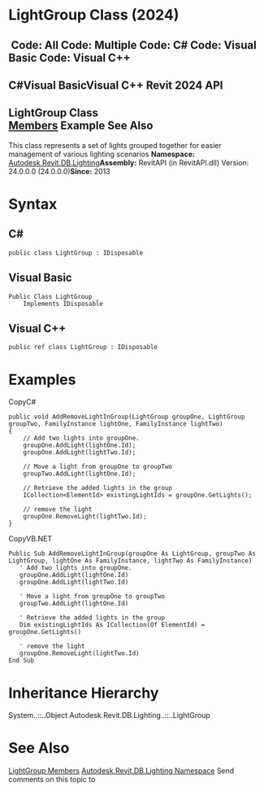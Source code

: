 # LightGroup Class (2024)

﻿
 Code: All Code: Multiple Code: C# Code: Visual Basic Code: Visual C++   
---  
C#Visual BasicVisual C++
Revit 2024 API  
---  
LightGroup Class  
[Members](fa1c21d8-fde7-8d73-de4b-82a323e62bfc.md "LightGroup Members") Example See Also  
---  
This class represents a set of lights grouped together for easier management of various lighting scenarios 
**Namespace:** [Autodesk.Revit.DB.Lighting](a6a04f07-7fd2-0a4e-12e7-01842ee6daaf.md "Autodesk.Revit.DB.Lighting Namespace")**Assembly:** RevitAPI (in RevitAPI.dll) Version: 24.0.0.0 (24.0.0.0)**Since:** 2013 
# Syntax
C#  
---  
```text
public class LightGroup : IDisposable
```
  
Visual Basic  
---  
```text
Public Class LightGroup _
	Implements IDisposable
```
  
Visual C++  
---  
```text
public ref class LightGroup : IDisposable
```
  
# Examples
CopyC#
```text
public void AddRemoveLightInGroup(LightGroup groupOne, LightGroup groupTwo, FamilyInstance lightOne, FamilyInstance lightTwo)
{
    // Add two lights into groupOne.
    groupOne.AddLight(lightOne.Id);
    groupOne.AddLight(lightTwo.Id);

    // Move a light from groupOne to groupTwo
    groupTwo.AddLight(lightOne.Id);

    // Retrieve the added lights in the group
    ICollection<ElementId> existingLightIds = groupOne.GetLights();

    // remove the light
    groupOne.RemoveLight(lightTwo.Id);
}
```

CopyVB.NET
```text
Public Sub AddRemoveLightInGroup(groupOne As LightGroup, groupTwo As LightGroup, lightOne As FamilyInstance, lightTwo As FamilyInstance)
   ' Add two lights into groupOne.
   groupOne.AddLight(lightOne.Id)
   groupOne.AddLight(lightTwo.Id)

   ' Move a light from groupOne to groupTwo
   groupTwo.AddLight(lightOne.Id)

   ' Retrieve the added lights in the group
   Dim existingLightIds As ICollection(Of ElementId) = groupOne.GetLights()

   ' remove the light
   groupOne.RemoveLight(lightTwo.Id)
End Sub
```

# Inheritance Hierarchy
System..::..Object Autodesk.Revit.DB.Lighting..::..LightGroup
# See Also
[LightGroup Members](fa1c21d8-fde7-8d73-de4b-82a323e62bfc.md "LightGroup Members")
[Autodesk.Revit.DB.Lighting Namespace](a6a04f07-7fd2-0a4e-12e7-01842ee6daaf.md "Autodesk.Revit.DB.Lighting Namespace")
Send comments on this topic to 